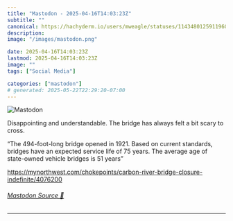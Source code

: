 ```yaml
---
title: "Mastodon - 2025-04-16T14:03:23Z"
subtitle: ""
canonical: https://hachyderm.io/users/mweagle/statuses/114348012591196058
description:
image: "/images/mastodon.png"

date: 2025-04-16T14:03:23Z
lastmod: 2025-04-16T14:03:23Z
image: ""
tags: ["Social Media"]

categories: ["mastodon"]
# generated: 2025-05-22T22:29:20-07:00
---
```

![Mastodon](/images/mastodon.png)

<p>Disappointing and understandable.  The bridge has always felt a bit scary to cross. </p><p>“The 494-foot-long bridge opened in 1921. Based on current standards, bridges have an expected service life of 75 years. The average age of state-owned vehicle bridges is 51 years”</p><p><a href="https://mynorthwest.com/chokepoints/carbon-river-bridge-closure-indefinite/4076200" target="_blank" rel="nofollow noopener noreferrer" translate="no"><span class="invisible">https://</span><span class="ellipsis">mynorthwest.com/chokepoints/ca</span><span class="invisible">rbon-river-bridge-closure-indefinite/4076200</span></a></p>


###### [Mastodon Source 🐘](https://hachyderm.io/@mweagle/114348012591196058)

___
